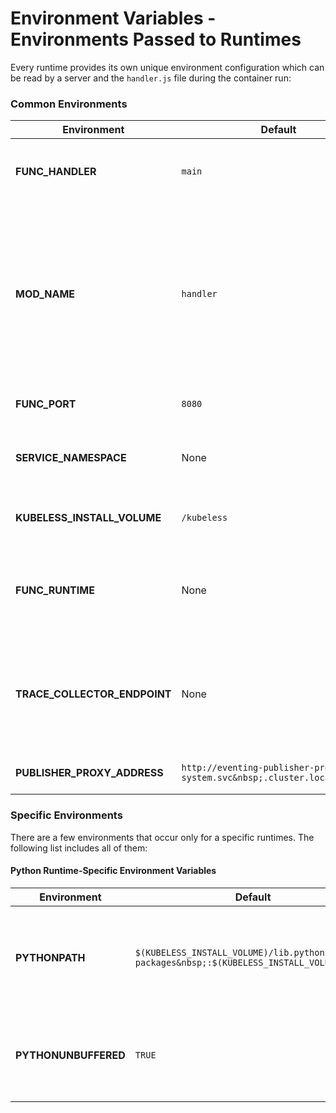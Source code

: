 # Environment Variables - Environments Passed to Runtimes
Every runtime provides its own unique environment configuration which can be read by a server and the `handler.js` file during the container run:
### Common Environments
| Environment | Default | Description                                                                                                                                                                    |
|---------------|-----------|--------------------------------------------------------------------------------------------------------------------------------------------------------------------------------|
| **FUNC_HANDLER** | `main` | The name of the exported Function inside the `MOD_NAME` file.                                                                                                                  |
| **MOD_NAME** | `handler` | The name of the main exported file. It must have an extension of `.py` for the Python runtimes and `.js` for the Node.js ones. The extension must be added on the server side. |
| **FUNC_PORT** | `8080` | The right port a server listens to.                                                                                                                                            |
| **SERVICE_NAMESPACE** | None | The namespace where the right Function exists in a cluster.                                                                                                                    |
| **KUBELESS_INSTALL_VOLUME** | `/kubeless` | Full path to volume mount with users source code.                                                                                                                              |
| **FUNC_RUNTIME** | None | The name of the actual runtime. Possible values: `nodejs20` and `python312`.                                                                          |
| **TRACE_COLLECTOR_ENDPOINT** | None | Full address of OpenTelemetry Trace Collector is exported if the trace collector's endpoint is present.                                                                        |
| **PUBLISHER_PROXY_ADDRESS** | `http://eventing-publisher-proxy.kyma-system.svc&nbsp;.cluster.local/publish` | Full address of the Publisher Proxy service.                                                                                                                                   |
### Specific Environments
There are a few environments that occur only for a specific runtimes. The following list includes all of them:
#### Python Runtime-Specific Environment Variables
| Environment | Default | Description |
|---------------|-----------|-------------|
| **PYTHONPATH** | `$(KUBELESS_INSTALL_VOLUME)/lib.python3.9/site-packages&nbsp;:$(KUBELESS_INSTALL_VOLUME)` | List of directories that Python must add to the sys.path directory list. |
| **PYTHONUNBUFFERED** | `TRUE` | Defines if Python's logs must be buffered before printing them out. |